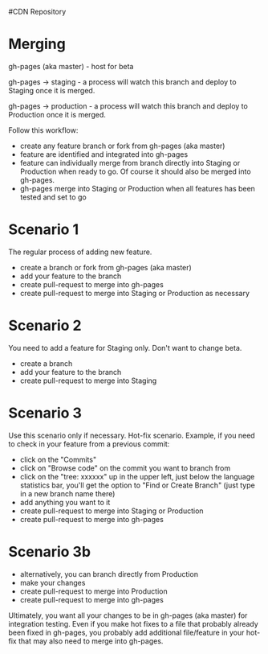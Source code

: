 #CDN Repository

Merging
=======
gh-pages (aka master) - host for beta

gh-pages -> staging - a process will watch this branch and deploy to Staging once it is merged.

gh-pages -> production - a process will watch this branch and deploy to Production once it is merged.

Follow this workflow:

- create any feature branch or fork from gh-pages (aka master)
- feature are identified and integrated into gh-pages
- feature can individually merge from branch directly into Staging or Production when ready to go.  Of course it should also be merged into gh-pages.
- gh-pages merge into Staging or Production when all features has been tested and set to go


Scenario 1
===========
The regular process of adding new feature.
- create a branch or fork from gh-pages (aka master)
- add your feature to the branch
- create pull-request to merge into gh-pages
- create pull-request to merge into Staging or Production as necessary

Scenario 2
===========
You need to add a feature for Staging only.  Don't want to change beta.
- create a branch
- add your feature to the branch
- create pull-request to merge into Staging

Scenario 3
===========
Use this scenario only if necessary.  Hot-fix scenario.
Example, if you need to check in your feature from a previous commit:

- click on the "Commits"
- click on "Browse code" on the commit you want to branch from
- click on the "tree: xxxxxx" up in the upper left, just below the language statistics bar, you'll get the option to "Find or Create Branch" (just type in a new branch name there) 
- add anything you want to it
- create pull-request to merge into Staging or Production
- create pull-request to merge into gh-pages

Scenario 3b
===========

- alternatively, you can branch directly from Production
- make your changes
- create pull-request to merge into Production
- create pull-request to merge into gh-pages

Ultimately, you want all your changes to be in gh-pages (aka master) for integration testing.  Even if you make hot fixes to a file that probably already been fixed in gh-pages, you probably add additional file/feature in your hot-fix that may also need to merge into gh-pages.
